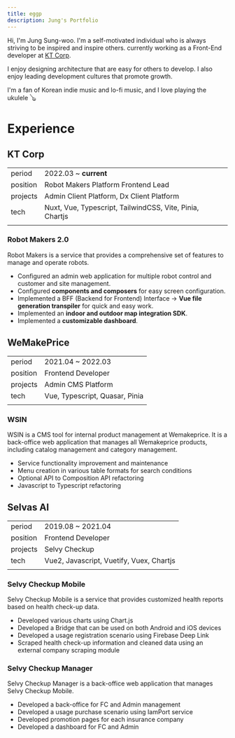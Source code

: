 ```yaml
---
title: eggp
description: Jung's Portfolio
---
```


Hi, I'm Jung Sung-woo. I'm a self-motivated individual who is always striving to be inspired and inspire others. currently working as a Front-End developer at [KT Corp](https://corp.kt.com/eng/).

I enjoy designing architecture that are easy for others to develop. I also enjoy leading development cultures that promote growth.

I'm a fan of Korean indie music and lo-fi music, and I love playing the ukulele 🪕


# Experience

## KT Corp
||                                                   |
|---|---------------------------------------------------|
|period| 2022.03 ~ **current**                             |
|position| Robot Makers Platform Frontend Lead               |
|projects| Admin Client Platform, Dx Client Platform         |
|tech| Nuxt, Vue, Typescript, TailwindCSS, Vite, Pinia, Chartjs |
||                                                   |

### Robot Makers 2.0

Robot Makers is a service that provides a comprehensive set of features to manage and operate robots.

- Configured an admin web application for multiple robot control and customer and site management.
- Configured **components and composers** for easy screen configuration.
- Implemented a BFF (Backend for Frontend) Interface → **Vue file generation transpiler** for quick and easy work.
- Implemented an **indoor and outdoor map integration SDK**.
- Implemented a **customizable dashboard**.

## WeMakePrice
||                                |
|---|--------------------------------|
|period| 2021.04 ~ 2022.03              |
|position| Frontend Developer             |
|projects| Admin CMS Platform             |
|tech| Vue, Typescript, Quasar, Pinia |
||                                |

### WSIN

WSIN is a CMS tool for internal product management at Wemakeprice. It is a back-office web application that manages all Wemakeprice products, including catalog management and category management.

- Service functionality improvement and maintenance
- Menu creation in various table formats for search conditions
- Optional API to Composition API refactoring
- Javascript to Typescript refactoring

## Selvas AI

||                                          |
|---|------------------------------------------|
|period| 2019.08 ~ 2021.04                        |
|position| Frontend Developer                       |
|projects| Selvy Checkup                            |
|tech| Vue2, Javascript, Vuetify, Vuex, Chartjs |
||                                          |

### Selvy Checkup Mobile

Selvy Checkup Mobile is a service that provides customized health reports based on health check-up data.

- Developed various charts using Chart.js
- Developed a Bridge that can be used on both Android and iOS devices
- Developed a usage registration scenario using Firebase Deep Link
- Scraped health check-up information and cleaned data using an external company scraping module

### Selvy Checkup Manager

Selvy Checkup Manager is a back-office web application that manages Selvy Checkup Mobile.

- Developed a back-office for FC and Admin management
- Developed a usage purchase scenario using IamPort service
- Developed promotion pages for each insurance company
- Developed a dashboard for FC and Admin
